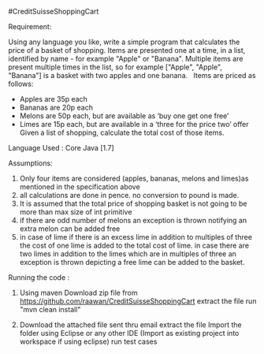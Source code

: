 #CreditSuisseShoppingCart

Requirement:

Using any language you like, write a simple program that calculates the price of a basket of shopping. Items are presented one at a time, in a list, identified by name - for example "Apple" or "Banana". Multiple items are present multiple times in the list, so for example ["Apple", "Apple", "Banana"] is a basket with two apples and one banana.
 
Items are priced as follows:
- Apples are 35p each
- Bananas are 20p each
- Melons are 50p each, but are available as ‘buy one get one free’
- Limes are 15p each, but are available in a ‘three for the price two’ offer
 
Given a list of shopping, calculate the total cost of those items.

Language Used : Core Java [1.7]

Assumptions:

1) Only four items are considered (apples, bananas, melons and limes)as mentioned in the specification above
2) all calculations are done in pence. no conversion to pound is made.
3) It is assumed that the total price of shopping basket is not going to be more than max size of int primitive
4) if there are odd number of melons an exception is thrown notifying an extra melon can be added free
5) in case of lime if there is an excess lime in addition to multiples of three the cost of one lime is added to the total cost of lime.
   in case there are two limes in addition to the limes which are in multiples of three an exception is thrown depicting a free lime can be added to the basket.
   
   
 Running the code : 
 
 1) Using maven
 	Download zip file from https://github.com/raawan/CreditSuisseShoppingCart
 	extract the file
 	run "mvn clean install"  
 	
 2) Download the attached file sent thru email
 	extract the file
 	Import the folder using Eclipse or any other IDE (Import as existing project into workspace if using eclipse)
 	run test cases 